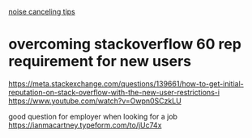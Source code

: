 [noise canceling tips](https://rozsavagecoaching.com/1492-why-is-there-noise-in-the-microphone-and-how-can-i-remove-it)


# overcoming stackoverflow 60 rep requirement for new users
https://meta.stackexchange.com/questions/139661/how-to-get-initial-reputation-on-stack-overflow-with-the-new-user-restrictions-i  
https://www.youtube.com/watch?v=Owpn0SCzkLU  


good question for employer when looking for a job
https://ianmacartney.typeform.com/to/jUc74x
